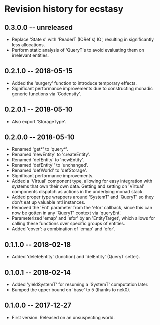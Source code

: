 # Revision history for ecstasy

## 0.3.0.0  -- unreleased

* Replace 'State s' with 'ReaderT (IORef s) IO', resulting in significantly less
    allocations.
* Perform static analysis of 'QueryT's to avoid evaluating them on irrelevant
    entities.

## 0.2.1.0  -- 2018-05-15

* Added the 'surgery' function to introduce temporary effects.
* Significant performance improvements due to constructing monadic generic
    functions via 'Codensity'.

## 0.2.0.1  -- 2018-05-10

* Also export 'StorageType'.

## 0.2.0.0  -- 2018-05-10

* Renamed 'get*' to 'query*'.
* Renamed 'newEntity' to 'createEntity'.
* Renamed 'defEntity' to 'newEntity'.
* Renamed 'defEntity'' to 'unchanged'.
* Renamed 'defWorld' to 'defStorage'.
* Significant performance improvements.
* Added a 'Virtual' component type, allowing for easy integration with systems
    that own their own data. Getting and setting on 'Virtual' components
    dispatch as actions in the underlying monad stack.
* Added proper type wrappers around 'SystemT' and 'QueryT' so they don't eat up
    valuable mtl instances.
* Removed the 'Ent' parameter from the 'efor' callback, since this can now be
    gotten in any 'QueryT' context via 'queryEnt'.
* Parameterized 'emap' and 'efor' by an 'EntityTarget', which allows for calling
    these functions over specific groups of entities.
* Added 'eover': a combination of 'emap' and 'efor'.

## 0.1.1.0  -- 2018-02-18

* Added 'deleteEntity' (function) and 'delEntity' (QueryT setter).

## 0.1.0.1  -- 2018-02-14

* Added 'yieldSystemT' for resuming a 'SystemT' computation later.
* Bumped the upper bound on 'base' to 5 (thanks to nek0).

## 0.1.0.0  -- 2017-12-27

* First version. Released on an unsuspecting world.

